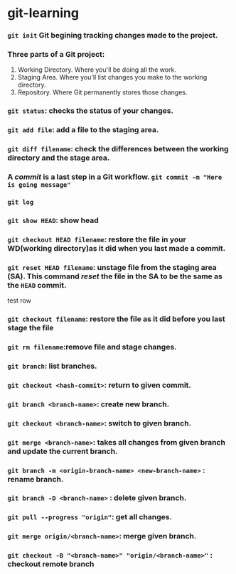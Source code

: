 # git-learning
### `git init` Git begining tracking changes made to the project.
### Three parts of a Git project:
  1. Working Directory. Where you'll be doing all the work.
  2. Staging Area. Where you'll list changes you make to the working directory.
  3. Repository. Where Git permanently stores those changes. 
  
### `git status`: checks the status of your changes.
### `git add file`: add a file to the staging area.
### `git diff filename`: check the differences between the working directory and the stage area. 
### A *commit* is a last step in a Git workflow. `git commit -m "Here is going message"`
### `git log`
### `git show HEAD`: show head
### `git checkout HEAD filename`: restore the file in your WD(working directory)as it did when you last made a commit.
### `git reset HEAD filename`: unstage file from the staging area (SA). This command *reset* the file in the SA to be the same as the `HEAD` commit. 
test row
### `git checkout filename`: restore the file as it did before you last stage the file
### `git rm filename`:remove file and stage changes.
### `git branch`: list branches.
### `git checkout <hash-commit>`: return to given commit. 
### `git branch <branch-name>`: create new branch.
### `git checkout <branch-name>`: switch to given branch.
### `git merge <branch-name>`: takes all changes from given branch and update the current branch.
### `git branch -m <origin-branch-name> <new-branch-name>` : rename branch.
### `git branch -D <branch-name>` : delete given branch.
### `git pull --progress "origin"`: get all changes.  
### `git merge origin/<branch-name>`:  merge given branch.
### `git checkout -B "<branch-name>" "origin/<branch-name>"` : checkout remote branch

